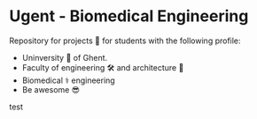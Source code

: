 # Ugent - Biomedical Engineering
Repository for projects :pencil: for students with the following profile:
- Uninversity :school: of Ghent.
- Faculty of engineering 🛠️ and architecture 🏰
- Biomedical ⚕️ engineering
- Be awesome 😎

test